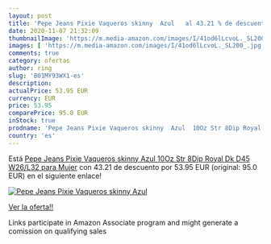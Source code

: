 ```yaml
---
layout: post
title: 'Pepe Jeans Pixie Vaqueros skinny  Azul   al 43.21 % de descuento'
date: 2020-11-07 21:32:09
thumbnailImage: 'https://m.media-amazon.com/images/I/41od6lLcvoL._SL200_.jpg'
images: [ 'https://m.media-amazon.com/images/I/41od6lLcvoL._SL200_.jpg' ]
comments: true
category: ofertas
author: ring
slug: 'B01MY93WX1-es'
description:
actualPrice: 53.95 EUR
currency: EUR
price: 53.95
comparePrice: 95.0 EUR
inStock: true
prodname: 'Pepe Jeans Pixie Vaqueros skinny  Azul  10Oz Str 8Dip Royal Dk D45   W26/L32 para Mujer'
country: 'es'
---
```


Está [Pepe Jeans Pixie Vaqueros skinny  Azul  10Oz Str 8Dip Royal Dk D45   W26/L32 para Mujer](https://www.amazon.es/dp/B01MY93WX1/?tag=tolees-21) con 43.21 de descuento por 53.95 EUR (original: 95.0 EUR) en el siguiente enlace!

[![Pepe Jeans Pixie Vaqueros skinny  Azul  ](https://m.media-amazon.com/images/I/41od6lLcvoL._SL200_.jpg)](https://www.amazon.es/dp/B01MY93WX1/?tag=tolees-21)

[Ver la oferta!!](https://www.amazon.es/dp/B01MY93WX1/?tag=tolees-21)

Links participate in Amazon Associate program and might generate a comission on qualifying sales


